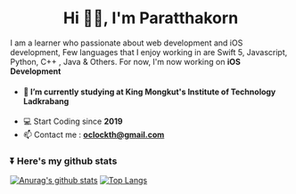 <h1 align="center"> Hi 👋🏼, I'm Paratthakorn</h1>

I am a learner who passionate about web development and iOS development, Few languages that I enjoy working in are Swift 5, Javascript, Python, C++ , Java & Others. For now, I'm now working on <strong>iOS Development</strong>

  - #### 🏫 I’m currently studying at <strong>King Mongkut's Institute of Technology Ladkrabang</strong>
  - 💻 Start Coding since **2019**
  - 📫 Contact me : **oclockth@gmail.com**
### ⏬ Here's my github stats 
[![Anurag's github stats](https://github-readme-stats.vercel.app/api?username=Clockwick&show_icons=true&theme=radical&hide=issues)](https://github.com/anuraghazra/github-readme-stats) 
[![Top Langs](https://github-readme-stats.vercel.app/api/top-langs/?username=Clockwick&layout=compact&theme=radical)](https://github.com/anuraghazra/github-readme-stats)

